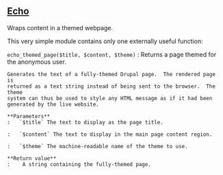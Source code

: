## [Echo](http://drupal.org/project/echo)

Wraps content in a themed webpage.

This very simple module contains only one externally useful function:

`echo_themed_page($title, $content, $theme)`
:   Returns a page themed for the anonymous user.

    Generates the text of a fully-themed Drupal page.  The rendered page is
    returned as a text string instead of being sent to the browser.  The theme
    system can thus be used to style any HTML message as if it had been
    generated by the live website.

    **Parameters**
    :   `$title` The text to display as the page title.

    :   `$content` The text to display in the main page content region.

    :   `$theme` The machine-readable name of the theme to use.

    **Return value**
    :    A string containing the fully-themed page.
